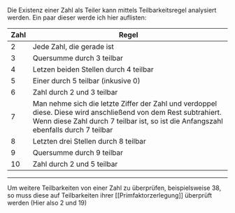 Die Existenz einer Zahl als Teiler kann mittels Teilbarkeitsregel analysiert werden. Ein paar dieser werde ich hier auflisten:

| Zahl | Regel                                   |
| ---- | --------------------------------------- |
| $2$    | Jede Zahl, die gerade ist               |
| $3$    | Quersumme durch $3$ teilbar             |
| $4$    | Letzen beiden Stellen durch 4 teilbar   |
| $5$    | Einer durch $5$ teilbar  (inkusive $0$) |
| $6$    | Zahl durch $2$ und $3$ teilbar          |
| $7$    | Man nehme sich die letzte Ziffer der Zahl und verdoppel diese. Diese wird anschließend von dem Rest subtrahiert. Wenn diese Zahl durch $7$ teilbar ist, so ist die Anfangszahl ebenfalls durch $7$ teilbar |
| $8$    | Letzten drei Stellen durch $8$ teilbar  |
| $9$    | Quersumme durch $9$ teilbar             |
| $10$   | Zahl durch $2$ und $5$ teilbar          |

---
Um weitere Teilbarkeiten von einer Zahl zu überprüfen, beispielsweise $38$, so muss diese auf Teilbarkeiten ihrer [[Primfaktorzerlegung]] überprüft werden (Hier also $2$ und $19$)